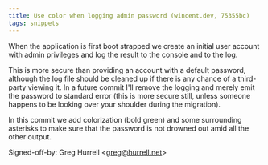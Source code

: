 ```yaml
---
title: Use color when logging admin password (wincent.dev, 75355bc)
tags: snippets
---
```


When the application is first boot strapped we create an initial user account with admin privileges and log the result to the console and to the log.

This is more secure than providing an account with a default password, although the log file should be cleaned up if there is any chance of a third-party viewing it. In a future commit I'll remove the logging and merely emit the password to standard error (this is more secure still, unless someone happens to be looking over your shoulder during the migration).

In this commit we add colorization (bold green) and some surrounding asterisks to make sure that the password is not drowned out amid all the other output.

Signed-off-by: Greg Hurrell &lt;greg@hurrell.net&gt;
